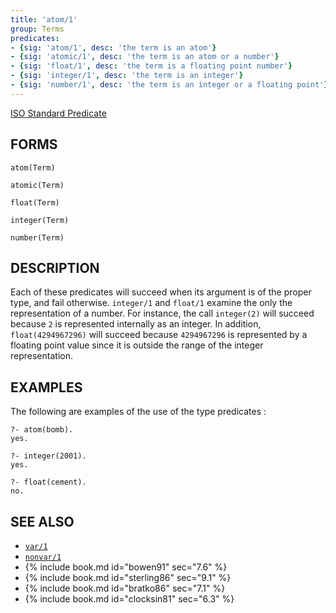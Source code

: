 ```yaml
---
title: 'atom/1'
group: Terms
predicates:
- {sig: 'atom/1', desc: 'the term is an atom'}
- {sig: 'atomic/1', desc: 'the term is an atom or a number'}
- {sig: 'float/1', desc: 'the term is a floating point number'}
- {sig: 'integer/1', desc: 'the term is an integer'}
- {sig: 'number/1', desc: 'the term is an integer or a floating point'}
---
```

[ISO Standard Predicate](http://www.deransart.fr/prolog/bips.html#number)





## FORMS
```
atom(Term)

atomic(Term)

float(Term)

integer(Term)

number(Term)

```
## DESCRIPTION

Each of these predicates will succeed when its argument is of the proper type, and fail otherwise. `integer/1` and `float/1` examine the only the representation of a number. For instance, the call `integer(2)` will succeed because `2` is represented internally as an integer. In addition, `float(4294967296)` will succeed because `4294967296` is represented by a floating point value since it is outside the range of the integer representation.


## EXAMPLES

The following are examples of the use of the type predicates :

```
?- atom(bomb).
yes.
```

```
?- integer(2001).
yes.
```

```
?- float(cement).
no.
```


## SEE ALSO

- [`var/1`](var.html)
- [`nonvar/1`](var.html)
- {% include book.md id="bowen91"    sec="7.6" %}
- {% include book.md id="sterling86" sec="9.1" %}
- {% include book.md id="bratko86"   sec="7.1" %}
- {% include book.md id="clocksin81" sec="6.3" %}
